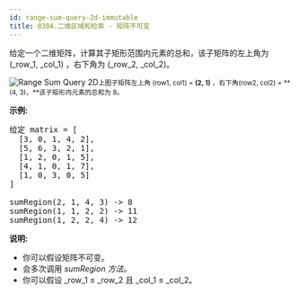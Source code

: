 ```yaml
---
id: range-sum-query-2d-immutable
title: 0304.二维区域和检索 - 矩阵不可变
---
```

给定一个二维矩阵，计算其子矩形范围内元素的总和，该子矩阵的左上角为 (_row_1, _col_1) ，右下角为 (_row_2, _col_2)。

![Range Sum Query 2D](https://assets.leetcode-cn.com/aliyun-lc-upload/images/304.png)<small>上图子矩阵左上角 (row1, col1) = **(2, 1)** ，右下角(row2, col2) = **(4, 3)，**该子矩形内元素的总和为 8。</small>

**示例:**


<pre>给定 matrix = [<br/>  [3, 0, 1, 4, 2],<br/>  [5, 6, 3, 2, 1],<br/>  [1, 2, 0, 1, 5],<br/>  [4, 1, 0, 1, 7],<br/>  [1, 0, 3, 0, 5]<br/>]<br/><br/>sumRegion(2, 1, 4, 3) -&gt; 8<br/>sumRegion(1, 1, 2, 2) -&gt; 11<br/>sumRegion(1, 2, 2, 4) -&gt; 12<br/></pre>

**说明:**

- 你可以假设矩阵不可变。
- 会多次调用 _sumRegion _方法_。_
- 你可以假设 _row_1 ≤ _row_2 且 _col_1 ≤ _col_2。